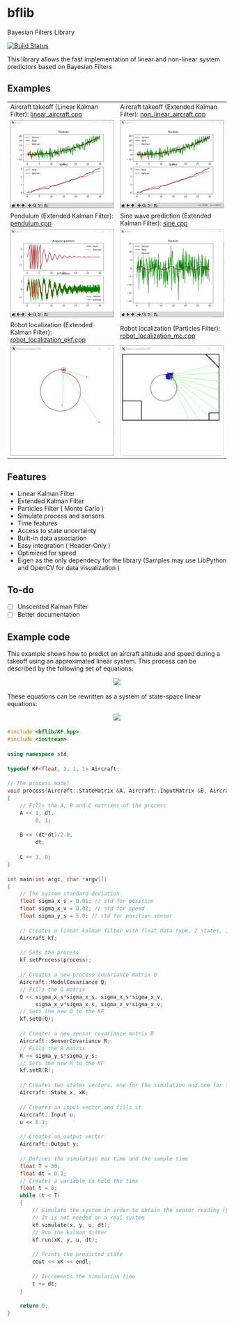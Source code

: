 # bflib
Bayesian Filters Library

[![Build Status](https://travis-ci.com/AlexanderSilvaB/bflib.svg?branch=master)](https://travis-ci.com/AlexanderSilvaB/bflib)

This library allows the fast implementation of linear and non-linear system predictors based on Bayesian Filters

## Examples
| | |
|-|-|
| Aircraft takeoff (Linear Kalman Filter): [linear_aircraft.cpp](samples/linear_aircraft.cpp) | Aircraft takeoff (Extended Kalman Filter): [non_linear_aircraft.cpp](samples/non_linear_aircraft.cpp) |
| ![Aircraft takeoff linear example](docs/images/linear_aircraft.png?raw=true "Aircraft takeoff") | ![Aircraft takeoff non-linear example](docs/images/non_linear_aircraft.png?raw=true "Aircraft takeoff") |
| Pendulum (Extended Kalman Filter): [pendulum.cpp](samples/pendulum.cpp) | Sine wave prediction (Extended Kalman Filter): [sine.cpp](samples/sine.cpp) |
| ![Pendulum](docs/images/pendulum.png?raw=true "Pendulum") | ![Sine](docs/images/sine.png?raw=true "Sine") |
| Robot localization (Extended Kalman Filter): [robot_localization_ekf.cpp](samples/robot_localization_ekf.cpp) | Robot localization (Particles Filter): [robot_localization_mc.cpp](samples/robot_localization_mc.cpp) |
| ![Robot Localization Kalman](docs/images/robot_localization_ekf.png?raw=true "Robot Localization Kalman") | ![Robot Localization Monte Carlo](docs/images/robot_localization_mc.png?raw=true "Robot Localization Monte Carlo") |

## Features
* Linear Kalman Filter
* Extended Kalman Filter
* Particles Filter ( Monte Carlo )
* Simulate process and sensors
* Time features
* Access to state uncertainty
* Built-in data association
* Easy integration ( Header-Only )
* Optimized for speed
* Eigen as the only dependecy for the library (Samples may use LibPython and OpenCV for data visualization )


## To-do
- [ ] Unscented Kalman Filter
- [ ] Better documentation

## Example code
This example shows how to predict an aircraft altitude and speed during a takeoff using an approximated linear system.  This process can be described by the following set of equations:
<p align="center">
  <img src="https://latex.codecogs.com/svg.latex?\begin{align*}&space;p[k&plus;1]&space;&=&space;p[k]&space;&plus;&space;v[k]&space;\Delta_t&space;&plus;&space;a&space;\frac{\Delta_t^2}{2}\\&space;v[k&plus;1]&space;&=&space;v[k]&space;&plus;&space;a&space;\Delta_t\\&space;y[k]&space;&=&space;p[k]&space;\end{align*}">
</p>
These equations can be rewritten as a system of state-space linear equations:
<p align="center">
    <img src="https://latex.codecogs.com/svg.latex?\begin{align*}&space;x[k&plus;1]&space;&=&space;\begin{vmatrix}&space;1&space;&&space;\Delta_t\\&space;0&space;&&space;1&space;\end{vmatrix}x[k]&space;&plus;&space;\begin{vmatrix}&space;\frac{\Delta_t^2}{2}\\&space;\Delta_t&space;\end{vmatrix}u[k]\\&space;y[k]&space;&=&space;\begin{vmatrix}&space;1&space;&&space;0&space;\end{vmatrix}x[k]&space;\end{align*}">
</p>


```cpp
#include <bflib/KF.hpp>
#include <iostream>

using namespace std;

typedef KF<float, 2, 1, 1> Aircraft;

// The process model
void process(Aircraft::StateMatrix &A, Aircraft::InputMatrix &B, Aircraft::OutputMatrix &C, double dt)
{
    // Fills the A, B and C matrixes of the process
    A << 1, dt,
         0, 1;
    
    B << (dt*dt)/2.0,
         dt; 

    C << 1, 0;
}

int main(int argc, char *argv[])
{
    // The system standard deviation
    float sigma_x_s = 0.01; // std for position
    float sigma_x_v = 0.02; // std for speed
    float sigma_y_s = 5.0; // std for position sensor

    // Creates a linear kalman filter with float data type, 2 states, 1 input and 1 output
    Aircraft kf;

    // Sets the process
    kf.setProcess(process);

    // Creates a new process covariance matrix Q
    Aircraft::ModelCovariance Q;
    // Fills the Q matrix
    Q << sigma_x_s*sigma_x_s, sigma_x_s*sigma_x_v,
         sigma_x_v*sigma_x_s, sigma_x_v*sigma_x_v;  
    // Sets the new Q to the KF
    kf.setQ(Q);

    // Creates a new sensor covariance matrix R
    Aircraft::SensorCovariance R;
    // Fills the R matrix
    R << sigma_y_s*sigma_y_s;
    // Sets the new R to the KF
    kf.setR(R);

    // Creates two states vectors, one for the simulation and one for the kalman output
    Aircraft::State x, xK;

    // Creates an input vector and fills it
    Aircraft::Input u;
    u << 0.1;

    // Creates an output vector
    Aircraft::Output y;

    // Defines the simulation max time and the sample time
    float T = 30;
    float dt = 0.1;
    // Creates a variable to hold the time 
    float t = 0;
    while (t < T)
    {
        // Simulate the system in order to obtain the sensor reading (y).
        // It is not needed on a real system
        kf.simulate(x, y, u, dt);
        // Run the kalman filter
        kf.run(xK, y, u, dt);

        // Prints the predicted state
        cout << xK << endl;

        // Increments the simulation time
        t += dt;
    }

    return 0;
}
```